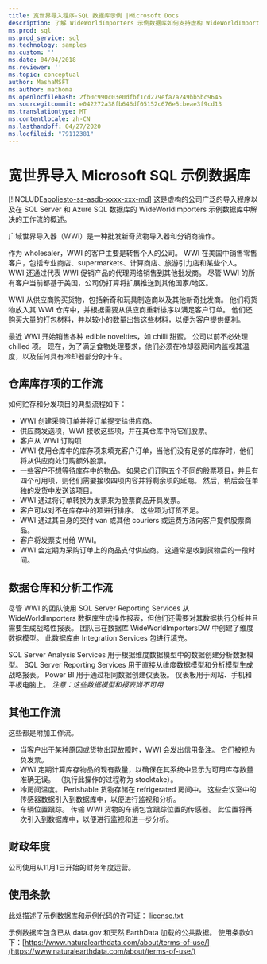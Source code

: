 ```yaml
---
title: 宽世界导入程序-SQL 数据库示例 |Microsoft Docs
description: 了解 WideWorldImporters 示例数据库如何支持虚构 WideWorldImporters 公司的工作流。
ms.prod: sql
ms.prod_service: sql
ms.technology: samples
ms.custom: ''
ms.date: 04/04/2018
ms.reviewer: ''
ms.topic: conceptual
author: MashaMSFT
ms.author: mathoma
ms.openlocfilehash: 2fb0c990c03e0dfbf1cd279efa7a249bb5bc9645
ms.sourcegitcommit: e042272a38fb646df05152c676e5cbeae3f9cd13
ms.translationtype: MT
ms.contentlocale: zh-CN
ms.lasthandoff: 04/27/2020
ms.locfileid: "79112381"
---
```

# <a name="wide-world-importers-sample-databases-for-microsoft-sql"></a>宽世界导入 Microsoft SQL 示例数据库
[!INCLUDE[appliesto-ss-asdb-xxxx-xxx-md](../includes/appliesto-ss-asdb-xxxx-xxx-md.md)]
这是虚构的公司广泛的导入程序以及在 SQL Server 和 Azure SQL 数据库的 WideWorldImporters 示例数据库中解决的工作流的概述。  

广域世界导入器（WWI）是一种批发新奇货物导入器和分销商操作。

作为 wholesaler，WWI 的客户主要是转售个人的公司。 WWI 在美国中销售零售客户，包括专业商店、supermarkets、计算商店、旅游引力店和某些个人。 WWI 还通过代表 WWI 促销产品的代理网络销售到其他批发商。 尽管 WWI 的所有客户当前都基于美国，公司仍打算将扩展推送到其他国家/地区。

WWI 从供应商购买货物，包括新奇和玩具制造商以及其他新奇批发商。 他们将货物放入其 WWI 仓库中，并根据需要从供应商重新排序以满足客户订单。 他们还购买大量的打包材料，并以较小的数量出售这些材料，以便为客户提供便利。

最近 WWI 开始销售各种 edible novelties，如 chilli 甜蜜。  公司以前不必处理 chilled 项。 现在，为了满足食物处理要求，他们必须在冷却器房间内监视其温度，以及任何具有冷却器部分的卡车。

## <a name="workflow-for-warehouse-stock-items"></a>仓库库存项的工作流

如何贮存和分发项目的典型流程如下：
- WWI 创建采购订单并将订单提交给供应商。
- 供应商发送项，WWI 接收这些项，并在其仓库中将它们股票。
- 客户从 WWI 订购项
- WWI 使用仓库中的库存项来填充客户订单，当他们没有足够的库存时，他们将从供应商处订购额外股票。
- 一些客户不想等待库存中的物品。 如果它们订购五个不同的股票项目，并且有四个可用项，则他们需要接收四项内容并将剩余项的延期。 然后，稍后会在单独的发货中发送该项目。
- WWI 通过将订单转换为发票来为股票商品开具发票。
- 客户可以对不在库存中的项进行排序。 这些项为订货不足。
- WWI 通过其自身的交付 van 或其他 couriers 或运费方法向客户提供股票商品。
- 客户将发票支付给 WWI。
- WWI 会定期为采购订单上的商品支付供应商。 这通常是收到货物后的一段时间。

## <a name="data-warehouse-and-analysis-workflow"></a>数据仓库和分析工作流

尽管 WWI 的团队使用 SQL Server Reporting Services 从 WideWorldImporters 数据库生成操作报表，但他们还需要对其数据执行分析并且需要生成战略性报表。 团队已在数据库 WideWorldImportersDW 中创建了维度数据模型。 此数据库由 Integration Services 包进行填充。

SQL Server Analysis Services 用于根据维度数据模型中的数据创建分析数据模型。 SQL Server Reporting Services 用于直接从维度数据模型和分析模型生成战略报表。 Power BI 用于通过相同数据创建仪表板。 仪表板用于网站、手机和平板电脑上。 *注意：这些数据模型和报表尚不可用*

## <a name="additional-workflows"></a>其他工作流

这些都是附加工作流。
- 当客户出于某种原因或货物出现故障时，WWI 会发出信用备注。 它们被视为负发票。
- WWI 定期计算库存物品的现有数量，以确保在其系统中显示为可用库存数量准确无误。 （执行此操作的过程称为 stocktake）。
- 冷房间温度。 Perishable 货物存储在 refrigerated 房间中。 这些会议室中的传感器数据引入到数据库中，以便进行监视和分析。
- 车辆位置跟踪。 传输 WWI 货物的车辆包含跟踪位置的传感器。 此位置将再次引入到数据库中，以便进行监视和进一步分析。

## <a name="fiscal-year"></a>财政年度

公司使用从11月1日开始的财务年度运营。

## <a name="terms-of-use"></a>使用条款

此处描述了示例数据库和示例代码的许可证： [license.txt](https://github.com/Microsoft/sql-server-samples/blob/master/license.txt)

示例数据库包含已从 data.gov 和天然 EarthData 加载的公共数据。 使用条款如下：[https://www.naturalearthdata.com/about/terms-of-use/](https://www.naturalearthdata.com/about/terms-of-use/)
